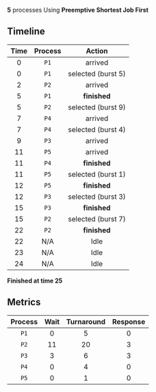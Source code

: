 **5** processes
Using **Preemptive Shortest Job First**
## Timeline
| **Time** | **Process** | **Action** |
|:-:|:-:|:-:|
|   0 | `P1` | arrived |
|   0 | `P1` | selected (burst 5) |
|   2 | `P2` | arrived |
|   5 | `P1` | **finished** |
|   5 | `P2` | selected (burst 9) |
|   7 | `P4` | arrived |
|   7 | `P4` | selected (burst 4) |
|   9 | `P3` | arrived |
|  11 | `P5` | arrived |
|  11 | `P4` | **finished** |
|  11 | `P5` | selected (burst 1) |
|  12 | `P5` | **finished** |
|  12 | `P3` | selected (burst 3) |
|  15 | `P3` | **finished** |
|  15 | `P2` | selected (burst 7) |
|  22 | `P2` | **finished** |
|  22 | N/A | Idle |
|  23 | N/A | Idle |
|  24 | N/A | Idle |

**Finished at time 25**

## Metrics
| **Process** | **Wait** | **Turnaround** | **Response** |
|:-:|:-:|:-:|:-:|
| `P1` |   0 |   5 |   0 |
| `P2` |  11 |  20 |   3 |
| `P3` |   3 |   6 |   3 |
| `P4` |   0 |   4 |   0 |
| `P5` |   0 |   1 |   0 |

